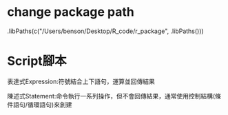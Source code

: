 # change package path 
.libPaths(c("/Users/benson/Desktop/R_code/r_package", .libPaths()))

# Script腳本
表達式Expression:符號結合上下語句，運算並回傳結果

陳述式Statement:命令執行一系列操作，但不會回傳結果，通常使用控制結構(條件語句/循環語句)來創建


